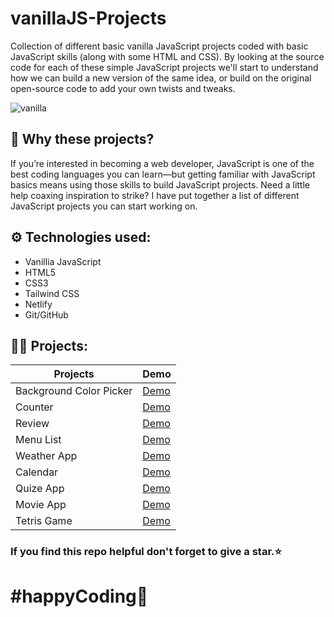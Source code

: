 # vanillaJS-Projects

Collection of different basic vanilla JavaScript projects coded with basic JavaScript skills (along with some HTML and CSS). By looking at the source code for each of these simple JavaScript projects we'll start to understand how we can build a new version of the same idea, or build on the original open-source code to add your own twists and tweaks.

![vanilla](https://user-images.githubusercontent.com/33395312/83944060-801c9c80-a820-11ea-97d9-485b1a930915.png)

## 🤷 Why these projects?

<p> If you’re interested in becoming a web developer, JavaScript is one of the best coding languages you can learn—but getting familiar with JavaScript basics means using those skills to build JavaScript projects. Need a little help coaxing inspiration to strike? I have put together a list of different JavaScript projects you can start working on. </p>

## ⚙️ Technologies used:

- Vanillia JavaScript
- HTML5
- CSS3
- Tailwind CSS
- Netlify
- Git/GitHub

## 👨‍💻 Projects:

| Projects                | Demo                                                                     |
| ----------------------- | ------------------------------------------------------------------------ |
| Background Color Picker | <a href="https://jsprojects.netlify.app/backgroundcolorpicker/">Demo</a> |
| Counter                 | <a href="https://jsprojects.netlify.app/simplecounter/">Demo</a>         |
| Review                  | <a href="https://jsprojects.netlify.app/review/">Demo</a>                |
| Menu List               | <a href="https://jsprojects.netlify.app/menu/">Demo</a>                  |
| Weather App             | <a href="https://jsprojects.netlify.app/weather-app/">Demo</a>           |
| Calendar                | <a href="https://jsprojects.netlify.app/calendar/">Demo</a>              |
| Quize App               | <a href="https://jsprojects.netlify.app/quize/">Demo</a>                 |
| Movie App               | <a href="https://jsprojects.netlify.app/movie-app//">Demo</a>            |
| Tetris Game             | <a href="https://jsprojects.netlify.app/tetrisgame/">Demo</a>            |

### If you find this repo helpful don't forget to give a star.⭐

# #happyCoding🚀
